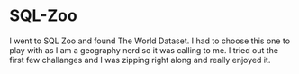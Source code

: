 # SQL-Zoo
I went to SQL Zoo and found The World Dataset. I had to choose this one to play with as I am a geography nerd so it was calling to me. I tried out the first few challanges and I was zipping right along and really enjoyed it.
